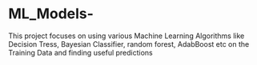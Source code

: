 # ML_Models-
This project focuses on using various Machine Learning Algorithms like Decision Tress, Bayesian Classifier, random forest, AdabBoost etc on the Training Data and finding useful predictions 
